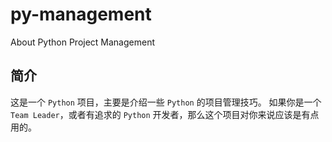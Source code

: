 # py-management
About Python Project Management

## 简介
这是一个 `Python` 项目，主要是介绍一些 `Python` 的项目管理技巧。
如果你是一个`Team Leader`，或者有追求的 `Python` 开发者，那么这个项目对你来说应该是有点用的。

